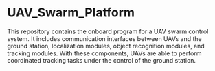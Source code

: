 # UAV_Swarm_Platform
This repository contains the onboard program for a UAV swarm control system. It includes communication interfaces between UAVs and the ground station, localization modules, object recognition modules, and tracking modules. With these components, UAVs are able to perform coordinated tracking tasks under the control of the ground station.
